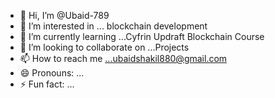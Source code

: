 - 👋 Hi, I’m @Ubaid-789
- 👀 I’m interested in ... blockchain development
- 🌱 I’m currently learning ...Cyfrin Updraft Blockchain Course
- 💞️ I’m looking to collaborate on ...Projects
- 📫 How to reach me ...ubaidshakil880@gmail.com
- 😄 Pronouns: ...
- ⚡ Fun fact: ...

<!---
Ubaid-789/Ubaid-789 is a ✨ special ✨ repository because its `README.md` (this file) appears on your GitHub profile.
You can click the Preview link to take a look at your changes.
--->
